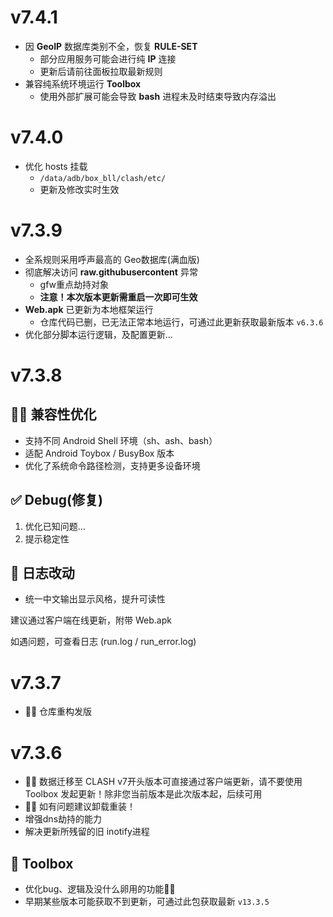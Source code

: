# v7.4.1
- 因 **GeoIP** 数据库类别不全，恢复 **RULE-SET**
   - 部分应用服务可能会进行纯 **IP** 连接
   - 更新后请前往面板拉取最新规则
- 兼容纯系统环境运行 **Toolbox** 
   - 使用外部扩展可能会导致 **bash** 进程未及时结束导致内存溢出

# v7.4.0
- 优化 hosts 挂载
   - ``/data/adb/box_bll/clash/etc/``
   - 更新及修改实时生效

# v7.3.9
- 全系规则采用呼声最高的 Geo数据库(满血版)
- 彻底解决访问 **raw.githubusercontent** 异常
   - gfw重点劫持对象
   - **注意！本次版本更新需重启一次即可生效**
- **Web.apk** 已更新为本地框架运行
   - 仓库代码已删，已无法正常本地运行，可通过此更新获取最新版本 `v6.3.6`
- 优化部分脚本运行逻辑，及配置更新...

# v7.3.8
## 👨‍🔧 兼容性优化
- 支持不同 Android Shell 环境（sh、ash、bash）
- 适配 Android Toybox / BusyBox 版本
- 优化了系统命令路径检测，支持更多设备环境

## ✅ Debug(修复)
1. 优化已知问题...
2. 提示稳定性

## 📝 日志改动
- 统一中文输出显示风格，提升可读性

建议通过客户端在线更新，附带 Web.apk  

如遇问题，可查看日志 (run.log / run_error.log)

# v7.3.7
- 👨‍🔧 仓库重构发版

# v7.3.6
- 🙋‍♂️ 数据迁移至 CLASH v7开头版本可直接通过客户端更新，请不要使用 Toolbox 发起更新！除非您当前版本是此次版本起，后续可用
- 👨‍🔧 如有问题建议卸载重装！
- 增强dns劫持的能力
- 解决更新所残留的旧 inotify进程

## 🧰 Toolbox

- 优化bug、逻辑及没什么卵用的功能🤷‍♂️
- 早期某些版本可能获取不到更新，可通过此包获取最新 `v13.3.5`
